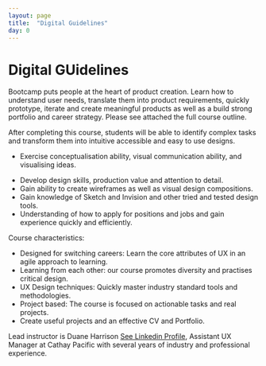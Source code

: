 ```yaml
---
layout: page
title:  "Digital Guidelines"
day: 0
---
```


# Digital GUidelines

Bootcamp puts people at the heart of product creation. Learn how to understand user needs, translate them into product requirements, quickly prototype, iterate and create meaningful products as well as a build strong portfolio and career strategy. Please see attached the full course outline. 

After completing this course, students will be able to identify complex tasks and transform them into intuitive accessible and easy to use designs.

* Exercise conceptualisation ability, visual communication ability, and visualising ideas.
-  Develop design skills, production value and attention to detail.
-  Gain ability to create wireframes as well as visual design compositions.
-  Gain knowledge of Sketch and Invision and other tried and tested design tools.
-  Understanding of how to apply for positions and jobs and gain experience quickly and efficiently. 

Course characteristics:

* Designed for switching careers: Learn the core attributes of UX in an agile approach to learning. 
* Learning from each other: our course promotes diversity and practises critical design. 
* UX Design techniques: Quickly master industry standard tools and methodologies.
* Project based: The course is focused on actionable tasks and real projects.
* Create useful projects and an effective CV and Portfolio.

Lead instructor is Duane Harrison [See Linkedin Profile](https://www.linkedin.com/in/duaneharrison/), Assistant UX Manager at Cathay Pacific with several years of industry and professional experience. 